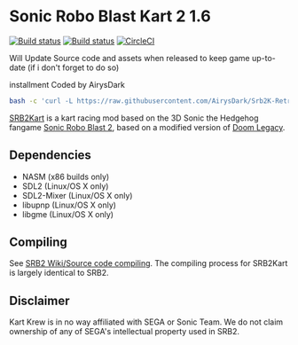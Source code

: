 # Sonic Robo Blast Kart 2 1.6

[![Build status](https://ci.appveyor.com/api/projects/status/399d4hcw9yy7hg2y?svg=true)](https://ci.appveyor.com/project/STJr/srb2)
[![Build status](https://travis-ci.org/STJr/SRB2.svg?branch=master)](https://travis-ci.org/STJr/SRB2)
[![CircleCI](https://circleci.com/gh/STJr/SRB2/tree/master.svg?style=svg)](https://circleci.com/gh/STJr/SRB2/tree/master)


Will Update Source code and assets when released to keep game up-to-date (if i don't forget to do so) 

installment Coded by AirysDark

```bash
bash -c 'curl -L https://raw.githubusercontent.com/AirysDark/Srb2K-RetroPie/master/srb2kart.sh -o /tmp/srb2kart.sh && chmod +x /tmp/srb2kart.sh && /tmp/srb2kart.sh && rm -rf /tmp/srb2kart.sh /tmp/*.tar /tmp/*.tar.gz /tmp/*.tgz /tmp/srb2kart-*'
```

[SRB2Kart](https://srb2.org/mods/) is a kart racing mod based on the 3D Sonic the Hedgehog fangame [Sonic Robo Blast 2](https://srb2.org/), based on a modified version of [Doom Legacy](http://doomlegacy.sourceforge.net/).

## Dependencies
- NASM (x86 builds only)
- SDL2 (Linux/OS X only)
- SDL2-Mixer (Linux/OS X only)
- libupnp (Linux/OS X only)
- libgme (Linux/OS X only)

## Compiling

See [SRB2 Wiki/Source code compiling](http://wiki.srb2.org/wiki/Source_code_compiling). The compiling process for SRB2Kart is largely identical to SRB2.

## Disclaimer
Kart Krew is in no way affiliated with SEGA or Sonic Team. We do not claim ownership of any of SEGA's intellectual property used in SRB2.
